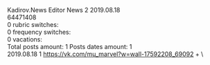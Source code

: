 Kadirov.News	Editor News 2 2019.08.18\
64471408\
0 rubric switches:\
0 frequency switches:\
0 vacations:\
Total posts amount: 1	Posts dates amount: 1\
2019.08.18 1 https://vk.com/mu_marvel?w=wall-17592208_69092 + \
